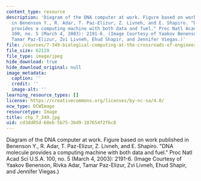```yaml
---
content_type: resource
description: 'Diagram of the DNA computer at work. Figure based on work published
  in Benenson Y., R. Adar, T. Paz-Elizur, Z. Livneh, and E. Shapiro. "DNA molecule
  provides a computing machine with both data and fuel." Proc Natl Acad Sci U.S.A.
  100, no. 5 (March 4, 2003): 2191-6. (Image Courtesy of Yaakov Benenson, Rivka Adar,
  Tamar Paz-Elizur, Zvi Livneh, Ehud Shapir, and Jennifer Viegas.)'
file: /courses/7-349-biological-computing-at-the-crossroads-of-engineering-and-science-spring-2005/cd3dd05d68eb5b753bd9107654f2f6c8_chp_7_349.jpg
file_size: 62119
file_type: image/jpeg
hide_download: true
hide_download_original: null
image_metadata:
  caption: ''
  credit: ''
  image-alt: ''
learning_resource_types: []
license: https://creativecommons.org/licenses/by-nc-sa/4.0/
ocw_type: OCWImage
resourcetype: Image
title: chp_7_349.jpg
uid: cd3dd05d-68eb-5b75-3bd9-107654f2f6c8
---
```

Diagram of the DNA computer at work. Figure based on work published in Benenson Y., R. Adar, T. Paz-Elizur, Z. Livneh, and E. Shapiro. "DNA molecule provides a computing machine with both data and fuel." Proc Natl Acad Sci U.S.A. 100, no. 5 (March 4, 2003): 2191-6. (Image Courtesy of Yaakov Benenson, Rivka Adar, Tamar Paz-Elizur, Zvi Livneh, Ehud Shapir, and Jennifer Viegas.)